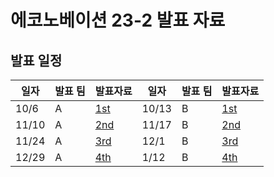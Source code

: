 # 에코노베이션 23-2 발표 자료

## 발표 일정

| 일자  | 발표 팀 | 발표자료             | 일자  | 발표 팀 | 발표자료             |
| ----- | ------- | -------------------- | ----- | ------- | -------------------- |
| 10/6  | A       | [1st](./A_team/1st/) | 10/13 | B       | [1st](./B_team/1st/) |
| 11/10 | A       | [2nd](./A_team/2nd/) | 11/17 | B       | [2nd](./B_team/2nd/) |
| 11/24 | A       | [3rd](./A_team/3rd/) | 12/1  | B       | [3rd](./B_team/3rd/) |
| 12/29 | A       | [4th](./A_team/4th/) | 1/12  | B       | [4th](./B_team/4th/) |
